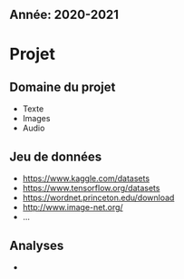 Année: 2020-2021
----------------

# Projet


## Domaine du projet
 - Texte
 - Images
 - Audio

## Jeu de données
 - https://www.kaggle.com/datasets
 - https://www.tensorflow.org/datasets
 - https://wordnet.princeton.edu/download
 - http://www.image-net.org/
 - ...

## Analyses
 - 

